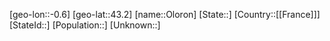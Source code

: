 ﻿---
location: [43.2,-0.6]
type: City
tags:
- geo/City


SpocWebEntityId: 33103
isDeleted: false
confidential: public

---
[geo-lon::-0.6]
[geo-lat::43.2]
[name::Oloron]
[State::]
[Country::[[France]]]
[StateId::]
[Population::]
[Unknown::]

